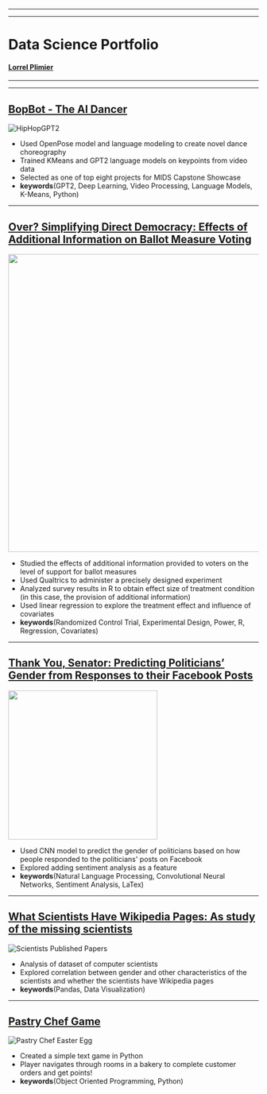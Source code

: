 *****
*****

# Data Science Portfolio

#### [Lorrel Plimier](https://www.linkedin.com/in/lorrel-plimier-b117284a/)

*****
*****

## [BopBot - The AI Dancer](https://github.com/lplimier/Data_Science_Portfolio/tree/master/Bop_Bot)

![HipHopGPT2](https://github.com/lplimier/Data_Science_Portfolio/blob/master/Images/hiphip-gpt2.gif)

- Used OpenPose model and language modeling to create novel dance choreography
- Trained KMeans and GPT2 language models on keypoints from video data
- Selected as one of top eight projects for MIDS Capstone Showcase
- **keywords**(GPT2, Deep Learning, Video Processing, Language Models, K-Means, Python)

*****

## [Over? Simplifying Direct Democracy: Effects of Additional Information on Ballot Measure Voting](https://github.com/lplimier/Data_Science_Portfolio/tree/master/Direct_Democracy)

<img src="https://github.com/lplimier/Data_Science_Portfolio/blob/master/Images/DistributionOfSupport.png" width="600">

- Studied the effects of additional information provided to voters on the level of support for ballot measures
- Used Qualtrics to administer a precisely designed experiment
- Analyzed survey results in R to obtain effect size of treatment condition (in this case, the provision of additional information)
- Used linear regression to explore the treatment effect and influence of covariates
- **keywords**(Randomized Control Trial, Experimental Design, Power, R, Regression, Covariates)

*****

## [Thank You, Senator: Predicting Politicians’ Gender from Responses to their Facebook Posts](https://github.com/lplimier/Data_Science_Portfolio/tree/master/Thank_You_Senator)

<img src="https://github.com/lplimier/Data_Science_Portfolio/blob/master/Images/Figure1.png" width="300">

- Used CNN model to predict the gender of politicians based on how people responded to the politicians' posts on Facebook
- Explored adding sentiment analysis as a feature
- **keywords**(Natural Language Processing, Convolutional Neural Networks, Sentiment Analysis, LaTex)

*****

## [What Scientists Have Wikipedia Pages: As study of the missing scientists](https://github.com/lplimier/Data_Science_Portfolio/tree/master/Wiki_Gender)

![Scientists Published Papers](https://github.com/lplimier/Data_Science_Portfolio/blob/master/Images/published_continent_gender.png)

- Analysis of dataset of computer scientists
- Explored correlation between gender and other characteristics of the scientists and whether the scientists have Wikipedia pages
- **keywords**(Pandas, Data Visualization)

*****

## [Pastry Chef Game](https://github.com/lplimier/Data_Science_Portfolio/tree/master/Pastry_Chef_Game)

![Pastry Chef Easter Egg](https://github.com/lplimier/Data_Science_Portfolio/blob/master/Images/EasterEgg.gif)

- Created a simple text game in Python
- Player navigates through rooms in a bakery to complete customer orders and get points!
- **keywords**(Object Oriented Programming, Python)
